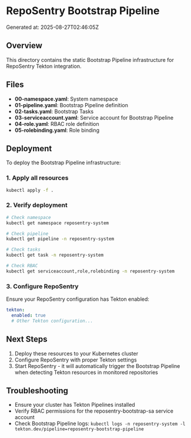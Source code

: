 # RepoSentry Bootstrap Pipeline

Generated at: 2025-08-27T02:46:05Z

## Overview

This directory contains the static Bootstrap Pipeline infrastructure for RepoSentry Tekton integration.

## Files

- **00-namespace.yaml**: System namespace
- **01-pipeline.yaml**: Bootstrap Pipeline definition
- **02-tasks.yaml**: Bootstrap Tasks
- **03-serviceaccount.yaml**: Service account for Bootstrap Pipeline
- **04-role.yaml**: RBAC role definition
- **05-rolebinding.yaml**: Role binding

## Deployment

To deploy the Bootstrap Pipeline infrastructure:

### 1. Apply all resources
```bash
kubectl apply -f .
```

### 2. Verify deployment
```bash
# Check namespace
kubectl get namespace reposentry-system

# Check pipeline
kubectl get pipeline -n reposentry-system

# Check tasks
kubectl get task -n reposentry-system

# Check RBAC
kubectl get serviceaccount,role,rolebinding -n reposentry-system
```

### 3. Configure RepoSentry
Ensure your RepoSentry configuration has Tekton enabled:

```yaml
tekton:
  enabled: true
  # Other Tekton configuration...
```

## Next Steps

1. Deploy these resources to your Kubernetes cluster
2. Configure RepoSentry with proper Tekton settings
3. Start RepoSentry - it will automatically trigger the Bootstrap Pipeline when detecting Tekton resources in monitored repositories

## Troubleshooting

- Ensure your cluster has Tekton Pipelines installed
- Verify RBAC permissions for the reposentry-bootstrap-sa service account
- Check Bootstrap Pipeline logs: `kubectl logs -n reposentry-system -l tekton.dev/pipeline=reposentry-bootstrap-pipeline`
